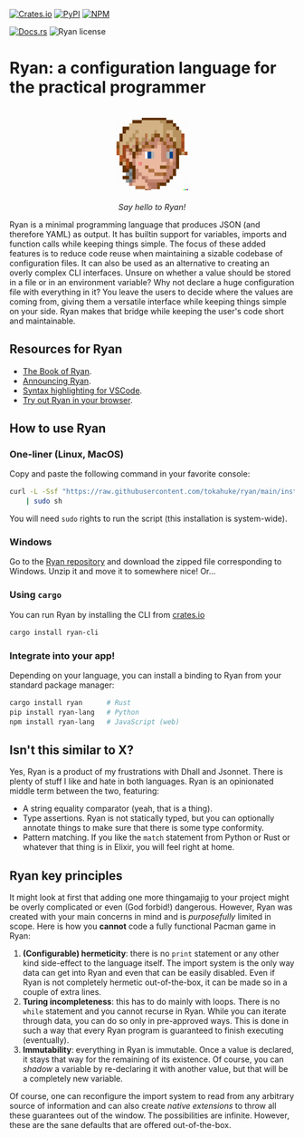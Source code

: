
[![Crates.io](https://img.shields.io/crates/v/ryan)](https://crates.io/crates/ryan)
[![PyPI](https://img.shields.io/pypi/v/ryan-lang)](https://pypi.org/project/ryan-lang/)
[![NPM](https://img.shields.io/npm/v/ryan-lang-web)](https://www.npmjs.com/package/ryan-lang-web)

[![Docs.rs](https://img.shields.io/docsrs/ryan)](https://docs.rs/ryan)
![Ryan license](https://img.shields.io/crates/l/ryan)

# Ryan: a configuration language for the practical programmer
<p align="center">
<img
    alt="Say hello to Ryan!"
    src="./mascot.jpg"
    width=128
    height=128
    style="margin: 18px"
/><br>
<em align="center">Say hello to Ryan!</em>
</p>

<p > 
Ryan is a minimal programming language that produces JSON (and therefore YAML) as
output. It has builtin support for variables, imports and function calls while keeping
things simple. The focus of these added features is to reduce code reuse when
maintaining a sizable codebase of configuration files. It can also be used as an
alternative to creating an overly complex CLI interfaces. Unsure on whether a value
should be stored in a file or in an environment variable? Why not declare a huge
configuration file with everything in it? You leave the users to decide where the
values are coming from, giving them a versatile interface while keeping things simple
on your side. Ryan makes that bridge while keeping the user's code short and
maintainable.
</p>


## Resources for Ryan

* [The Book of Ryan](https://tokahuke.github.io/book-of-ryan/).
* [Announcing Ryan](https://medium.com/@tokahuke/announcing-ryan-1c95612f494a).
* [Syntax highlighting for VSCode](https://marketplace.visualstudio.com/items?itemName=PedroBArruda.ryan-syntax-highlighting).
* [Try out Ryan in your browser](https://tokahuke.github.io/ryan-online/).

## How to use Ryan

### One-liner (Linux, MacOS)

Copy and paste the following command in your favorite console:
```bash
curl -L -Ssf "https://raw.githubusercontent.com/tokahuke/ryan/main/install/$(uname).sh" \
    | sudo sh
```
You will need `sudo` rights to run the script (this installation is system-wide).

### Windows

Go to the [Ryan repository](https://github.com/tokahuke/ryan/releases/latest) and download the zipped file corresponding to Windows. Unzip it and move it to somewhere nice! Or...

### Using `cargo`

You can run Ryan by installing the CLI from [crates.io](http://crates.io/crates/ryan-cli)
```bash
cargo install ryan-cli
```

### Integrate into your app!

Depending on your language, you can install a binding to Ryan from your standard package manager:
```bash
cargo install ryan      # Rust
pip install ryan-lang   # Python
npm install ryan-lang   # JavaScript (web)
```

## Isn't this similar to X?

Yes, Ryan is a product of my frustrations with Dhall and Jsonnet. There is plenty of stuff
I like and hate in both languages. Ryan is an opinionated middle term between the two,
featuring:

* A string equality comparator (yeah, that is a thing).
* Type assertions. Ryan is not statically typed, but you can optionally annotate things
to make sure that there is some type conformity.
* Pattern matching. If you like the `match` statement from Python or Rust or whatever that
thing is in Elixir, you will feel right at home.

## Ryan key principles

It might look at first that adding one more thingamajig to your project might be
overly complicated or even (God forbid!) dangerous. However, Ryan was created with
your main concerns in mind and is _purposefully_ limited in scope. Here is how you
**cannot** code a fully functional Pacman game in Ryan:

1. **(Configurable) hermeticity**: there is no `print` statement or any other kind
side-effect to the language itself. The import system is the only way data can get
into Ryan and even that can be easily disabled. Even if Ryan is not completely
hermetic out-of-the-box, it can be made so in a couple of extra lines.
2. **Turing incompleteness**: this has to do mainly with loops. There is no `while`
statement and you cannot recurse in Ryan. While you can iterate through data, you
can do so only in pre-approved ways. This is done in such a way that every Ryan
program is guaranteed to finish executing (eventually).
3. **Immutability**: everything in Ryan is immutable. Once a value is declared, it
stays that way for the remaining of its existence. Of course, you can _shadow_ a
variable by re-declaring it with another value, but that will be a completely new
variable.

Of course, one can reconfigure the import system to read from any arbitrary source of
information and can also create _native extensions_ to throw all these guarantees out
of the window. The possibilities are infinite. However, these are the sane defaults
that are offered out-of-the-box.
